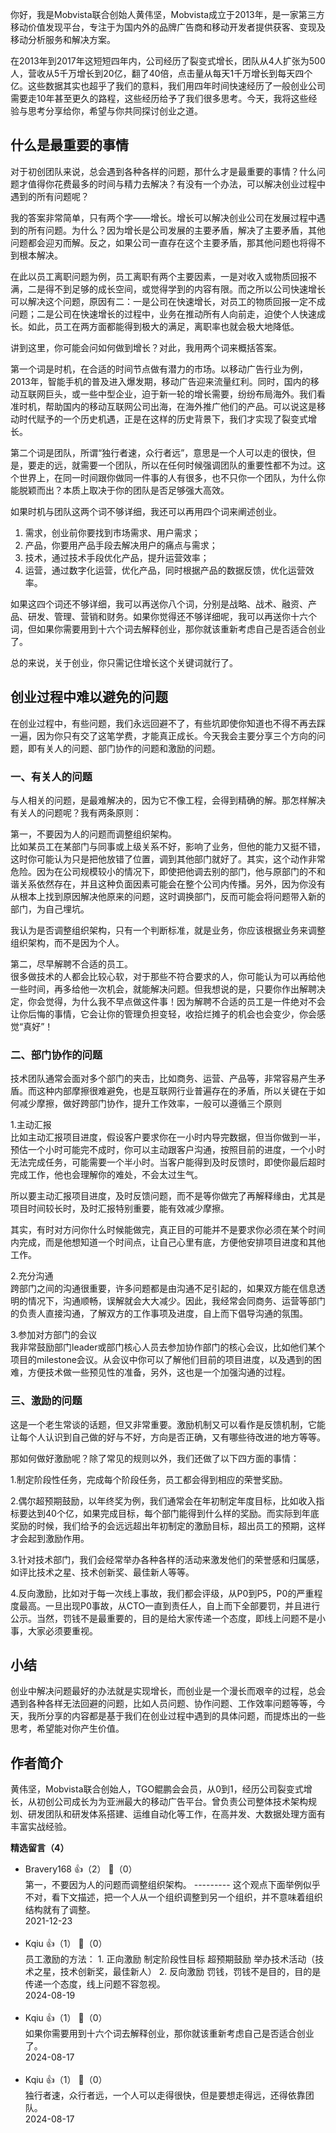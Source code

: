 你好，我是Mobvista联合创始人黄伟坚，Mobvista成立于2013年，是一家第三方移动价值发现平台，专注于为国内外的品牌广告商和移动开发者提供获客、变现及移动分析服务和解决方案。

在2013年到2017年这短短四年内，公司经历了裂变式增长，团队从4人扩张为500人，营收从5千万增长到20亿，翻了40倍，点击量从每天1千万增长到每天四个亿。这些数据其实也超乎了我们的意料，我们用四年时间快速经历了一般创业公司需要走10年甚至更久的路程，这些经历给予了我们很多思考。今天，我将这些经验与思考分享给你，希望与你共同探讨创业之道。

## 什么是最重要的事情

对于初创团队来说，总会遇到各种各样的问题，那什么才是最重要的事情？什么问题才值得你花费最多的时间与精力去解决？有没有一个办法，可以解决创业过程中遇到的所有问题呢？

我的答案非常简单，只有两个字——增长。增长可以解决创业公司在发展过程中遇到的所有问题。为什么？因为增长是公司发展的主要矛盾，解决了主要矛盾，其他问题都会迎刃而解。反之，如果公司一直存在这个主要矛盾，那其他问题也将得不到根本解决。

在此以员工离职问题为例，员工离职有两个主要因素，一是对收入或物质回报不满，二是得不到足够的成长空间，或觉得学到的内容有限。而之所以公司快速增长可以解决这个问题，原因有二：一是公司在快速增长，对员工的物质回报一定不成问题；二是公司在快速增长的过程中，业务在推动所有人向前走，迫使个人快速成长。如此，员工在两方面都能得到极大的满足，离职率也就会极大地降低。

讲到这里，你可能会问如何做到增长？对此，我用两个词来概括答案。

第一个词是时机，在合适的时间节点做有潜力的市场。以移动广告行业为例，2013年，智能手机的普及进入爆发期，移动广告迎来流量红利。同时，国内的移动互联网巨头，或一些中型企业，迫于新一轮的增长需要，纷纷布局海外。我们看准时机，帮助国内的移动互联网公司出海，在海外推广他们的产品。可以说这是移动时代赋予的一个历史机遇，正是在这样的历史背景下，我们才实现了裂变式增长。

第二个词是团队，所谓“独行者速，众行者远”，意思是一个人可以走的很快，但是，要走的远，就需要一个团队，所以在任何时候强调团队的重要性都不为过。这个世界上，在同一时间跟你做同一件事的人有很多，也不只你一个团队，为什么你能脱颖而出？本质上取决于你的团队是否足够强大高效。

如果时机与团队这两个词不够详细，我还可以再用四个词来阐述创业。

1. 需求，创业前你要找到市场需求、用户需求；
2. 产品，你要用产品手段去解决用户的痛点与需求；
3. 技术，通过技术手段优化产品，提升运营效率；
4. 运营，通过数字化运营，优化产品，同时根据产品的数据反馈，优化运营效率。

如果这四个词还不够详细，我可以再送你八个词，分别是战略、战术、融资、产品、研发、管理、营销和财务。如果你觉得还不够详细呢，我可以再送你十六个词，但如果你需要用到十六个词去解释创业，那你就该重新考虑自己是否适合创业了。

总的来说，关于创业，你只需记住增长这个关键词就行了。

## 创业过程中难以避免的问题

在创业过程中，有些问题，我们永远回避不了，有些坑即使你知道也不得不再去踩一遍，因为你只有交了这笔学费，才能真正成长。今天我会主要分享三个方向的问题，即有关人的问题、部门协作的问题和激励的问题。

### 一、有关人的问题

与人相关的问题，是最难解决的，因为它不像工程，会得到精确的解。那怎样解决有关人的问题呢？我有两条原则：

第一，不要因为人的问题而调整组织架构。  
比如某员工在某部门与同事或上级关系不好，影响了业务，但他的能力又挺不错，这时你可能认为只是把他放错了位置，调到其他部门就好了。其实，这个动作非常危险。因为在公司规模较小的情况下，即使把他调去别的部门，他与原部门的不和谐关系依然存在，并且这种负面因素可能会在整个公司内传播。另外，因为你没有从根本上找到原因解决他原来的问题，这时调换部门，反而可能会将问题带入新的部门，为自己埋坑。

我认为是否调整组织架构，只有一个判断标准，就是业务，你应该根据业务来调整组织架构，而不是因为个人。

第二，尽早解聘不合适的员工。  
很多做技术的人都会比较心软，对于那些不符合要求的人，你可能认为可以再给他一些时间，再多给他一次机会，就能解决问题。但我想说的是，只要你作出解聘决定，你会觉得，为什么我不早点做这件事！因为解聘不合适的员工是一件绝对不会让你后悔的事情，它会让你的管理负担变轻，收拾烂摊子的机会也会变少，你会感觉“真好”！

### 二、部门协作的问题

技术团队通常会面对多个部门的夹击，比如商务、运营、产品等，非常容易产生矛盾。而这种内部摩擦很难避免，也是互联网行业普遍存在的矛盾，所以关键在于如何减少摩擦，做好跨部门协作，提升工作效率，一般可以遵循三个原则

1.主动汇报  
比如主动汇报项目进度，假设客户要求你在一小时内导完数据，但当你做到一半，预估一个小时可能完不成时，你可以主动跟客户沟通，按照目前的进度，一个小时无法完成任务，可能需要一个半小时。当客户能得到及时反馈时，即使你最后超时完成工作，他也会理解你的难处，不会太过生气。

所以要主动汇报项目进度，及时反馈问题，而不是等你做完了再解释缘由，尤其是项目时间较长时，及时汇报特别重要，能有效减少摩擦。

其实，有时对方问你什么时候能做完，真正目的可能并不是要求你必须在某个时间内完成，而是他想知道一个时间点，让自己心里有底，方便他安排项目进度和其他工作。

2.充分沟通  
跨部门之间的沟通很重要，许多问题都是由沟通不足引起的，如果双方能在信息透明的情况下，沟通顺畅，误解就会大大减少。因此，我经常会同商务、运营等部门的负责人直接沟通，了解双方的工作事项及进度，自上而下倡导沟通的氛围。

3.参加对方部门的会议  
我非常鼓励部门leader或部门核心人员去参加协作部门的核心会议，比如他们某个项目的milestone会议。从会议中你可以了解他们目前的项目进度，以及遇到的困难，方便技术做一些预见性的准备，另外，这也是一个加强沟通的过程。

### 三、激励的问题

这是一个老生常谈的话题，但又非常重要。激励机制又可以看作是反馈机制，它能让每个人认识到自己做的好与不好，方向是否正确，又有哪些待改进的地方等等。

那如何做好激励呢？除了常见的规则以外，我们还做了以下四方面的事情：

1.制定阶段性任务，完成每个阶段任务，员工都会得到相应的荣誉奖励。

2.偶尔超预期鼓励，以年终奖为例，我们通常会在年初制定年度目标，比如收入指标要达到40个亿，如果完成目标，每个部门能得到什么样的奖励。而实际到年底奖励的时候，我们给予的会远远超出年初制定的激励目标，超出员工的预期，这样才会起到激励作用。

3.针对技术部门，我们会经常举办各种各样的活动来激发他们的荣誉感和归属感，如评比技术之星、技术创新奖、最佳新人等等。

4.反向激励，比如对于每一次线上事故，我们都会评级，从P0到P5，P0的严重程度最高。一旦出现P0事故，从CTO一直到责任人，自上而下全部要罚，并且进行公示。当然，罚钱不是最重要的，目的是给大家传递一个态度，即线上问题不是小事，大家必须要重视。

## 小结

创业中解决问题最好的办法就是实现增长，而创业是一个漫长而艰辛的过程，总会遇到各种各样无法回避的问题，比如人员问题、协作问题、工作效率问题等等，今天，我所分享的内容都是基于我们在创业过程中遇到的具体问题，而提炼出的一些思考，希望能对你产生价值。

## 作者简介

黄伟坚，Mobvista联合创始人，TGO鲲鹏会会员，从0到1，经历公司裂变式增长，从初创公司成长为为亚洲最大的移动广告平台。曾负责公司整体技术架构规划、研发团队和研发体系搭建、运维自动化等工作，在高并发、大数据处理方面有丰富实战经验。
<div><strong>精选留言（4）</strong></div><ul>
<li><span>Bravery168</span> 👍（2） 💬（0）<div>第一，不要因为人的问题而调整组织架构。
---------
这个观点下面举例似乎不对，看下文描述，把一个人从一个组织调整到另一个组织，并不意味着组织结构就有了调整。</div>2021-12-23</li><br/><li><span>Kqiu</span> 👍（1） 💬（0）<div>员工激励的方法：
1. 正向激励
制定阶段性目标
超预期鼓励
举办技术活动（技术之星，技术创新奖，最佳新人）
2. 反向激励
罚钱，罚钱不是目的，目的是传递一个态度，线上问题不容忽视。</div>2024-08-19</li><br/><li><span>Kqiu</span> 👍（1） 💬（0）<div>如果你需要用到十六个词去解释创业，那你就该重新考虑自己是否适合创业了。</div>2024-08-17</li><br/><li><span>Kqiu</span> 👍（1） 💬（0）<div>独行者速，众行者远，一个人可以走得很快，但是要想走得远，还得依靠团队。</div>2024-08-17</li><br/>
</ul>